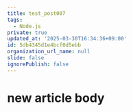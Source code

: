 ```yaml
---
title: test_post007
tags:
  - Node.js
private: true
updated_at: '2025-03-30T16:34:36+09:00'
id: 5db4345d1e4bcf0d5ebb
organization_url_name: null
slide: false
ignorePublish: false
---
```

# new article body
